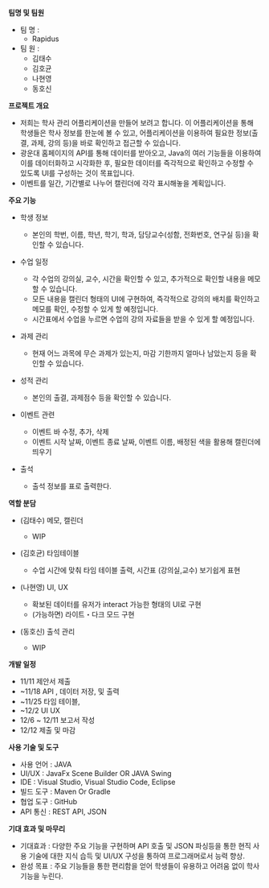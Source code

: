 
**팀명 및 팀원**
- 팀 명 :
    - Rapidus
- 팀 원 :
    - 김태수
    - 김호균
    - 나현영
    - 동호신


**프로젝트 개요**
- 저희는 학사 관리 어플리케이션을 만들어 보려고 합니다.
이 어플리케이션을 통해 학생들은 학사 정보를 한눈에 볼 수 있고, 어플리케이션을 이용하여 필요한 정보(출결, 과제, 강의 등)을 바로 확인하고 접근할 수 있습니다.
- 광운대 홈페이지의 API를 통해 데이터를 받아오고, Java의 여러 기능들을 이용하여 이를 데이터화하고 시각화한 후, 필요한 데이터를 즉각적으로 확인하고 수정할 수 있도록 UI를 구성하는 것이 목표입니다.
- 이벤트를 일간, 기간별로 나누어 캘린더에 각각 표시해놓을 계획입니다.


**주요 기능**
- 학생 정보
    - 본인의 학번, 이름, 학년, 학기, 학과, 담당교수(성함, 전화번호, 연구실 등)을 확인할 수 있습니다.

- 수업 일정
    - 각 수업의 강의실, 교수, 시간을 확인할 수 있고, 추가적으로 확인할 내용을 메모할 수 있습니다. 
    - 모든 내용을 캘린더 형태의 UI에 구현하여, 즉각적으로 강의의 배치를 확인하고 메모를 확인, 수정할 수 있게 할 예정입니다.
    - 시간표에서 수업을 누르면 수업의 강의 자료들을 받을 수 있게 할 예정입니다.

- 과제 관리
    - 현재 어느 과목에 무슨 과제가 있는지, 마감 기한까지 얼마나 남았는지 등을 확인할 수 있습니다.

- 성적 관리
    - 본인의 출결, 과제점수 등을 확인할 수 있습니다.

- 이벤트 관련
    - 이벤트 바 수정, 추가, 삭제
    - 이벤트 시작 날짜, 이벤트 종료 날짜, 이벤트 이름, 배정된 색을 활용해 캘린더에 띄우기

- 출석
    - 출석 정보를 표로 출력한다.


**역할 분담**
<!--
전체 : 1 메모 저장 출력 2 시간표 3 나머지 4 UI UX

김태수 : 메모 저장해서 캘린더에 표시(과제 마감)
김호균 : 수업시간에 맞춰 타임 테이블 출력, 시간표 (강의실,교수)
나현영 : UI UX
동호신 : 출석 찍히면 표에 출력, 학생 정보 출력
-->

- (김태수) 메모, 캘린더
    - WIP

- (김호균) 타임테이블
    - 수업 시간에 맞춰 타임 테이블 출력, 시간표 (강의실,교수) 보기쉽게 표현

- (나현영) UI, UX
    - 확보된 데이터를 유저가 interact 가능한 형태의 UI로 구현
    - (가능하면) 라이트・다크 모드 구현

- (동호신) 출석 관리
    - WIP

**개발 일정**
- 11/11 제안서 제출
- ~11/18 API , 데이터 저장, 및 출력
- ~11/25 타임 테이블, 
- ~12/2 UI UX
- 12/6 ~ 12/11 보고서 작성
- 12/12 제출 및 마감


**사용 기술 및 도구**
- 사용 언어 : JAVA
- UI/UX : JavaFx Scene Builder OR JAVA Swing
- IDE : Visual Studio, Visual Studio Code, Eclipse
- 빌드 도구 : Maven Or Gradle
- 협업 도구 : GitHub
- API 통신 : REST API, JSON


**기대 효과 및 마무리** 
- 기대효과 : 다양한 주요 기능을 구현하며 API 호출 및 JSON 파싱등을 통한 현직 사용 기술에 대한 지식 습득 및 UI/UX 구성을 통하여 프로그래머로서 능력 향상.
- 완성 목표 : 주요 기능들을 통한 편리함을 얻어 학생들이 유용하고 어려움 없이 학사 기능을 누린다.